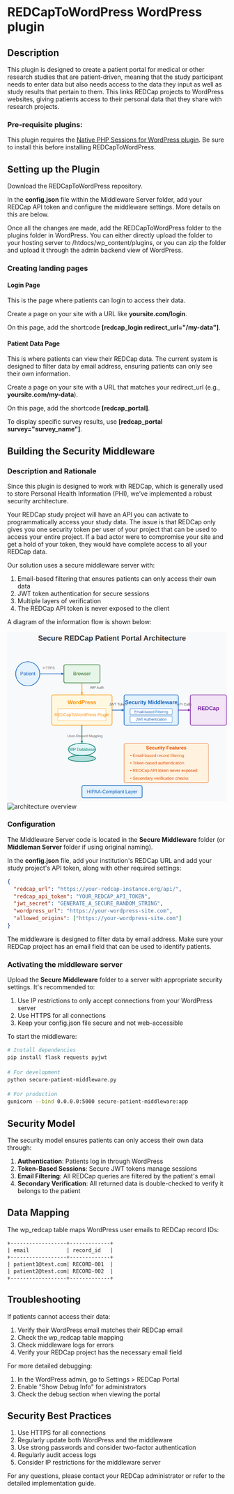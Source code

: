 # REDCapToWordPress WordPress plugin

## Description
This plugin is designed to create a patient portal for medical or other research studies
that are patient-driven, meaning that the study participant needs to enter data but also needs
access to the data they input as well as study results that pertain to them. This links REDCap projects 
to WordPress websites, giving patients access to their personal data that they share with research projects.

### Pre-requisite plugins:
    
This plugin requires the [Native PHP Sessions for WordPress plugin](https://wordpress.org/plugins/wp-native-php-sessions/).
Be sure to install this before installing REDCapToWordPress.

## Setting up the Plugin
Download the REDCapToWordPress repository.

In the **config.json** file within the Middleware Server folder, add your REDCap API token and configure the middleware settings. More details on this are below.
 
Once all the changes are made, add the REDCapToWordPress folder to the plugins
folder in WordPress. You can either directly upload the folder to your hosting server to 
/htdocs/wp_content/plugins, or you can zip the folder and upload it through the admin backend
view of WordPress.

### Creating landing pages

#### Login Page

This is the page where patients can login to access their data.

Create a page on your site with a URL like **yoursite.com/login**.

On this page, add the shortcode **[redcap_login redirect_url="/my-data"]**.

#### Patient Data Page

This is where patients can view their REDCap data. The current system is designed to
filter data by email address, ensuring patients can only see their own information.

Create a page on your site with a URL that matches your redirect_url (e.g., **yoursite.com/my-data**).

On this page, add the shortcode **[redcap_portal]**.

To display specific survey results, use **[redcap_portal survey="survey_name"]**.

## Building the Security Middleware

### Description and Rationale

Since this plugin is designed to work with REDCap, which is generally used to store 
Personal Health Information (PHI), we've implemented a robust security architecture.

Your REDCap study project will have an API you can activate to programmatically
access your study data. The issue is that REDCap only gives you one security token per user of 
your project that can be used to access your entire project. If a bad actor were to compromise your site and get a hold of your
token, they would have complete access to all your REDCap data.

Our solution uses a secure middleware server with:
1. Email-based filtering that ensures patients can only access their own data
2. JWT token authentication for secure sessions
3. Multiple layers of verification
4. The REDCap API token is never exposed to the client

A diagram of the information flow is shown below:

![security overview](images/security_overview.png)
![architecture overview](images/architecture_overview.png)

### Configuration

The Middleware Server code is located in the **Secure Middleware** folder (or **Middleman Server** folder if using original naming).

In the **config.json** file, add your institution's REDCap URL and 
add your study project's API token, along with other required settings:

```json
{
  "redcap_url": "https://your-redcap-instance.org/api/",
  "redcap_api_token": "YOUR_REDCAP_API_TOKEN",
  "jwt_secret": "GENERATE_A_SECURE_RANDOM_STRING",
  "wordpress_url": "https://your-wordpress-site.com",
  "allowed_origins": ["https://your-wordpress-site.com"]
}
```

The middleware is designed to filter data by email address. Make sure your REDCap project has an email field that can be used to identify patients.

### Activating the middleware server

Upload the **Secure Middleware** folder to a server with appropriate security settings. It's recommended to:
1. Use IP restrictions to only accept connections from your WordPress server
2. Use HTTPS for all connections
3. Keep your config.json file secure and not web-accessible

To start the middleware:

```bash
# Install dependencies
pip install flask requests pyjwt

# For development
python secure-patient-middleware.py

# For production
gunicorn --bind 0.0.0.0:5000 secure-patient-middleware:app
```

## Security Model

The security model ensures patients can only access their own data through:

1. **Authentication**: Patients log in through WordPress
2. **Token-Based Sessions**: Secure JWT tokens manage sessions
3. **Email Filtering**: All REDCap queries are filtered by the patient's email
4. **Secondary Verification**: All returned data is double-checked to verify it belongs to the patient

## Data Mapping

The wp_redcap table maps WordPress user emails to REDCap record IDs:

```
+------------------+-------------+
| email            | record_id   |
+------------------+-------------+
| patient1@test.com| RECORD-001  |
| patient2@test.com| RECORD-002  |
+------------------+-------------+
```

## Troubleshooting

If patients cannot access their data:
1. Verify their WordPress email matches their REDCap email
2. Check the wp_redcap table mapping
3. Check middleware logs for errors
4. Verify your REDCap project has the necessary email field

For more detailed debugging:
1. In the WordPress admin, go to Settings > REDCap Portal
2. Enable "Show Debug Info" for administrators
3. Check the debug section when viewing the portal

## Security Best Practices

1. Use HTTPS for all connections
2. Regularly update both WordPress and the middleware
3. Use strong passwords and consider two-factor authentication
4. Regularly audit access logs
5. Consider IP restrictions for the middleware server

For any questions, please contact your REDCap administrator or refer to the detailed implementation guide.
